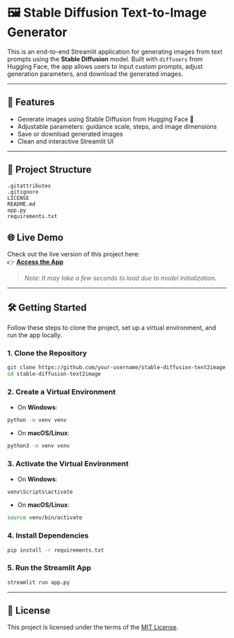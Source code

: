 # 🖼️ Stable Diffusion Text-to-Image Generator

This is an end-to-end Streamlit application for generating images from text prompts using the **Stable Diffusion** model. Built with `diffusers` from Hugging Face, the app allows users to input custom prompts, adjust generation parameters, and download the generated images.

---

## 🚀 Features

- Generate images using Stable Diffusion from Hugging Face 🤗
- Adjustable parameters: guidance scale, steps, and image dimensions
- Save or download generated images
- Clean and interactive Streamlit UI

---

## 📁 Project Structure

```
.gitattributes
.gitignore
LICENSE
README.md
app.py
requirements.txt
```

## 🌐 Live Demo

Check out the live version of this project here:  
👉 **[Access the App](https://huggingface.co/spaces/Knight090/TextToImage)**

> *Note: It may take a few seconds to load due to model initialization.*

---

## 🛠️ Getting Started

Follow these steps to clone the project, set up a virtual environment, and run the app locally.

### 1. Clone the Repository

```bash
git clone https://github.com/your-username/stable-diffusion-text2image.git
cd stable-diffusion-text2image
```

### 2. Create a Virtual Environment

- On **Windows**:

```bash
python -m venv venv
```

- On **macOS/Linux**:

```bash
python3 -m venv venv
```

### 3. Activate the Virtual Environment

- On **Windows**:

```bash
venv\Scripts\activate
```

- On **macOS/Linux**:

```bash
source venv/bin/activate
```

### 4. Install Dependencies

```bash
pip install -r requirements.txt
```

### 5. Run the Streamlit App

```bash
streamlit run app.py
```

----

## 📄 License

This project is licensed under the terms of the [MIT License](LICENSE).
